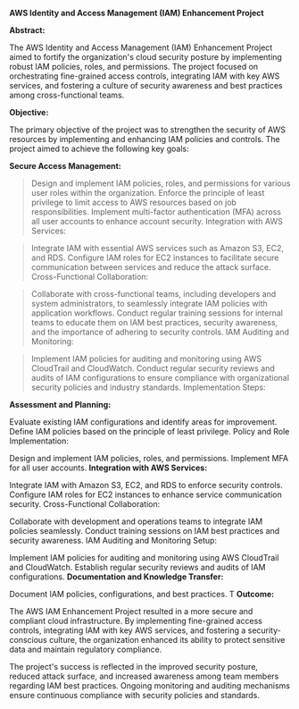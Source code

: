 **AWS Identity and Access Management (IAM) Enhancement Project**

**Abstract:**

The AWS Identity and Access Management (IAM) Enhancement Project aimed to fortify the organization's cloud security posture by implementing robust IAM policies, roles, and permissions. The project focused on orchestrating fine-grained access controls, integrating IAM with key AWS services, and fostering a culture of security awareness and best practices among cross-functional teams.

**Objective:**

The primary objective of the project was to strengthen the security of AWS resources by implementing and enhancing IAM policies and controls. The project aimed to achieve the following key goals:

**Secure Access Management:**

>  Design and implement IAM policies, roles, and permissions for various user roles within the organization.
Enforce the principle of least privilege to limit access to AWS resources based on job responsibilities.
Implement multi-factor authentication (MFA) across all user accounts to enhance account security.
Integration with AWS Services:

> Integrate IAM with essential AWS services such as Amazon S3, EC2, and RDS.
Configure IAM roles for EC2 instances to facilitate secure communication between services and reduce the attack surface.
Cross-Functional Collaboration:

> Collaborate with cross-functional teams, including developers and system administrators, to seamlessly integrate IAM policies with application workflows.
Conduct regular training sessions for internal teams to educate them on IAM best practices, security awareness, and the importance of adhering to security controls.
IAM Auditing and Monitoring:

> Implement IAM policies for auditing and monitoring using AWS CloudTrail and CloudWatch.
Conduct regular security reviews and audits of IAM configurations to ensure compliance with organizational security policies and industry standards.
Implementation Steps:

**Assessment and Planning:**

Evaluate existing IAM configurations and identify areas for improvement.
Define IAM policies based on the principle of least privilege.
Policy and Role Implementation:

Design and implement IAM policies, roles, and permissions.
Implement MFA for all user accounts.
**Integration with AWS Services:**

Integrate IAM with Amazon S3, EC2, and RDS to enforce security controls.
Configure IAM roles for EC2 instances to enhance service communication security.
Cross-Functional Collaboration:

Collaborate with development and operations teams to integrate IAM policies seamlessly.
Conduct training sessions on IAM best practices and security awareness.
IAM Auditing and Monitoring Setup:

Implement IAM policies for auditing and monitoring using AWS CloudTrail and CloudWatch.
Establish regular security reviews and audits of IAM configurations.
**Documentation and Knowledge Transfer:**

Document IAM policies, configurations, and best practices.
T
**Outcome:**

The AWS IAM Enhancement Project resulted in a more secure and compliant cloud infrastructure. By implementing fine-grained access controls, integrating IAM with key AWS services, and fostering a security-conscious culture, the organization enhanced its ability to protect sensitive data and maintain regulatory compliance.

The project's success is reflected in the improved security posture, reduced attack surface, and increased awareness among team members regarding IAM best practices. Ongoing monitoring and auditing mechanisms ensure continuous compliance with security policies and standards.






